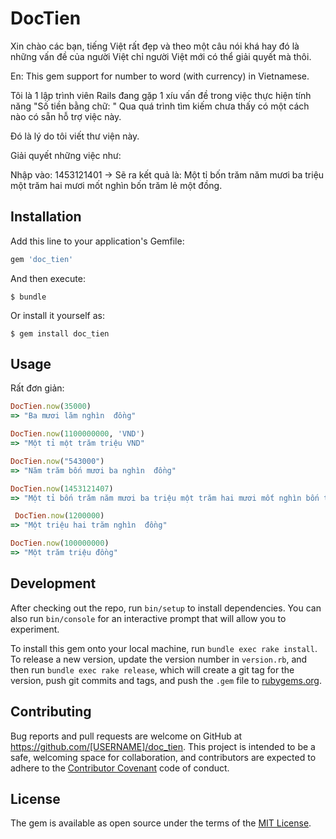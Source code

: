 # DocTien

Xin chào các bạn, tiếng Việt rất đẹp và theo một câu nói khá hay đó là những vấn đề của người Việt chỉ người Việt mới có thể giải quyết mà thôi.

En: This gem support for number to word (with currency) in Vietnamese.

Tôi là 1 lập trình viên Rails đang gặp 1 xíu vấn đề trong việc thực hiện tính năng "Số tiền bằng chữ: "
Qua quá trình tìm kiếm chưa thấy có một cách nào có sẵn hỗ trợ việc này.

Đó là lý do tôi viết thư viện này.

Giải quyết những việc như:

Nhập vào: 1453121401 -> Sẽ ra kết quả là: Một tỉ bốn trăm năm mươi ba triệu một trăm hai mươi mốt nghìn bốn trăm lẻ một đồng.

## Installation

Add this line to your application's Gemfile:

```ruby
gem 'doc_tien'
```

And then execute:

    $ bundle

Or install it yourself as:

    $ gem install doc_tien

## Usage

Rất đơn giản:
  ```ruby
  DocTien.now(35000)
  => "Ba mươi lăm nghìn  đồng"
  ```
  ```ruby
  DocTien.now(1100000000, 'VND')
  => "Một tỉ một trăm triệu VND"
  ```
  ```ruby
  DocTien.now("543000")
  => "Năm trăm bốn mươi ba nghìn  đồng"
  ```
  ```ruby
  DocTien.now(1453121407)
  => "Một tỉ bốn trăm năm mươi ba triệu một trăm hai mươi mốt nghìn bốn trăm lẻ bảy đồng"
  ```
  ```ruby
   DocTien.now(1200000)
  => "Một triệu hai trăm nghìn  đồng"
  ```
  ```ruby
  DocTien.now(100000000)
  => "Một trăm triệu đồng"
  ```

## Development

After checking out the repo, run `bin/setup` to install dependencies. You can also run `bin/console` for an interactive prompt that will allow you to experiment.

To install this gem onto your local machine, run `bundle exec rake install`. To release a new version, update the version number in `version.rb`, and then run `bundle exec rake release`, which will create a git tag for the version, push git commits and tags, and push the `.gem` file to [rubygems.org](https://rubygems.org).

## Contributing

Bug reports and pull requests are welcome on GitHub at https://github.com/[USERNAME]/doc_tien. This project is intended to be a safe, welcoming space for collaboration, and contributors are expected to adhere to the [Contributor Covenant](http://contributor-covenant.org) code of conduct.


## License

The gem is available as open source under the terms of the [MIT License](http://opensource.org/licenses/MIT).

